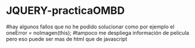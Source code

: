 # JQUERY-practicaOMBD

#hay algunos fallos que no he podido solucionar como por ejemplo el oneError = noImagen(this);
#tampoco me despliega información de pelicula pero eso puede ser mas de html que de javascript
